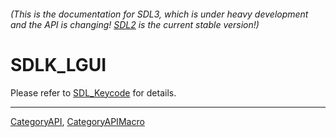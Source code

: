 ###### (This is the documentation for SDL3, which is under heavy development and the API is changing! [SDL2](https://wiki.libsdl.org/SDL2/) is the current stable version!)
# SDLK_LGUI

Please refer to [SDL_Keycode](SDL_Keycode) for details.

----
[CategoryAPI](CategoryAPI), [CategoryAPIMacro](CategoryAPIMacro)

